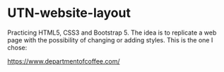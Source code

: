 # UTN-website-layout
Practicing HTML5, CSS3 and Bootstrap 5.
The idea is to replicate a web page with the possibility of changing or adding styles. This is the one I chose:

https://www.departmentofcoffee.com/
